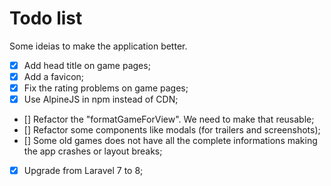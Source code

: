 # Todo list
Some ideias to make the application better.

- [x] Add head title on game pages;
- [x] Add a favicon;
- [x] Fix the rating problems on game pages;
- [x] Use AlpineJS in npm instead of CDN;
- [] Refactor the "formatGameForView". We need to make that reusable;
- [] Refactor some components like modals (for trailers and screenshots);
- [] Some old games does not have all the complete informations making the app crashes or layout breaks;
- [x] Upgrade from Laravel 7 to 8;
